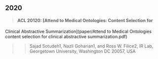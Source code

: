 ## 2020
>#### ACL 20120: [Attend to Medical Ontologies: Content Selection for
Clinical Abstractive Summarization](paper/Attend to Medical Ontologies content selection for clinical abstractive summarization.pdf)
>
>> Sajad Sotudeh1, Nazli Goharian1, and Ross W. Filice2, IR Lab, Georgetown University, Washington DC 20057, USA
